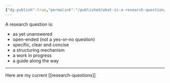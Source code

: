 ```yaml
---
{"dg-publish":true,"permalink":"/published/what-is-a-research-question/","noteIcon":""}
---
```


A research question is:
- as yet unanswered
- open-ended (not a yes-or-no question)
- specific, clear and concise 
- a structuring mechanism
- a work in progress 
- a guide along the way 

---

Here are my current [[research-questions]]
